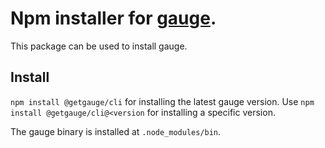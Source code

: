 # Npm installer for [gauge](https://github.com/getgauge/gauge). 

This package can be used to install gauge. 

## Install

`npm install @getgauge/cli` for installing the latest gauge version. Use `npm install @getgauge/cli@<version` for installing a specific version.

The gauge binary is installed at `.node_modules/bin`.
